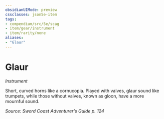 ```yaml
---
obsidianUIMode: preview
cssclasses: json5e-item
tags:
- compendium/src/5e/scag
- item/gear/instrument
- item/rarity/none
aliases: 
- "Glaur"
---
```

# Glaur
*Instrument*  


Short, curved horns like a cornucopia. Played with valves, glaur sound like trumpets, while those without valves, known as gloon, have a more mournful sound.

*Source: Sword Coast Adventurer's Guide p. 124*